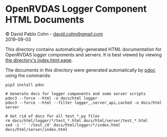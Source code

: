 # OpenRVDAS Logger Component HTML Documents
© David Pablo Cohn - david.cohn@gmail.com  
2019-09-03

This directory contains automatically-generated HTML documentation for OpenRVDAS logger components and servers.  It is best viewed by viewing [the directory's index.html page](https://htmlpreview.github.io/?https://github.com/oceandatatools/openrvdas/blob/master/docs/html/index.html).

The documents in this directory were generated automatically by [pdoc](https://pdoc3.github.io/pdoc/) using the commands:

```
pip3 install pdoc

# Generate docs for logger components and some server scripts
pdoc3 --force --html -o docs/html logger
pdoc3 --force --html --filter logger_,server_api,cached -o docs/html server

# Get rid of docs for all test_*.py files
rm docs/html/logger/*/test_*.html docs/html/server/test_*.html
sed -i '' '/test_/d' docs/html/logger/*/index.html docs/html/server/index.html
```

